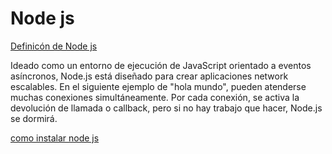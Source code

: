 
# Node js

[Definicón de Node js](https://nodejs.org/es/about/)

Ideado como un entorno de ejecución de JavaScript orientado a eventos asíncronos, Node.js está diseñado para crear aplicaciones network escalables. En el siguiente ejemplo de "hola mundo", pueden atenderse muchas conexiones simultáneamente. Por cada conexión, se activa la devolución de llamada o callback, pero si no hay trabajo que hacer, Node.js se dormirá.

[como instalar node js](https://desarrolloweb.com/articulos/instalar-node-js.html)